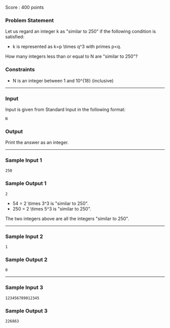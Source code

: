 Score : 400 points

### Problem Statement

Let us regard an integer k as "similar to 250" if the following condition is satisfied:

* k is represented as k=p \times q^3 with primes p<q.

How many integers less than or equal to N are "similar to 250"?

### Constraints

* N is an integer between 1 and 10^{18} (inclusive)

---

### Input

Input is given from Standard Input in the following format:

```
N
```

### Output

Print the answer as an integer.

---

### Sample Input 1

```
250
```

### Sample Output 1

```
2
```

* 54 = 2 \times 3^3 is "similar to 250".
* 250 = 2 \times 5^3 is "similar to 250".

The two integers above are all the integers "similar to 250".

---

### Sample Input 2

```
1
```

### Sample Output 2

```
0
```

---

### Sample Input 3

```
123456789012345
```

### Sample Output 3

```
226863
```